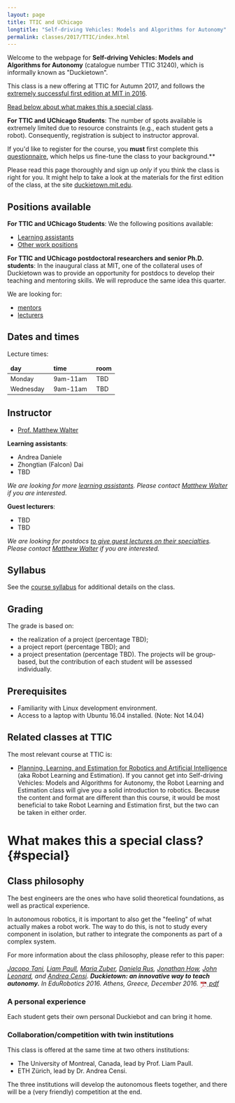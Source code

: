 ```yaml
---
layout: page
title: TTIC and UChicago
longtitle: "Self-driving Vehicles: Models and Algorithms for Autonomy"
permalink: classes/2017/TTIC/index.html
---
```


Welcome to the webpage for **Self-driving Vehicles: Models and Algorithms for Autonomy** (catalogue number TTIC 31240), which is
informally known as "Duckietown".

This class is a new offering at TTIC for Autumn 2017, and follows
the [extremely successful first edition at MIT in 2016](/classes/2016/16-MIT/index.html).

[Read below about what makes this a special class](#special).


**For TTIC and UChicago Students**:
The number of spots available is extremely limited due to resource constraints (e.g., each student gets a robot). Consequently, registration is subject to instructor approval.

If you'd like to register for the course, you **must** first complete this [questionnaire][questionnaire], which helps us fine-tune the class to your background.**

Please read this page thoroughly and sign up *only* if you
think the class is right for you. It might help to take a
look at the materials for the first edition of the class, at
the site [duckietown.mit.edu](http://duckietown.mit.edu).



## Positions available

**For TTIC and UChicago Students**: We the following positions available:

* [Learning assistants](LAs/)
* [Other work positions](other/)

**For TTIC and UChicago postdoctoral researchers and senior Ph.D. students**: In the inaugural class at MIT, one of the collateral uses of Duckietown was to
provide an opportunity for postdocs to
develop their teaching and mentoring skills. We will reproduce
the same idea this quarter.

We are looking for:

* [mentors](mentors/)
* [lecturers](lecturers/)

[questionnaire]: https://goo.gl/forms/L1pQhBYMjVuxh9y32



## Dates and times

Lecture times:

<table id='times'>
<thead>
    <tr><td>day</td><td>time</td><td>room</td></tr>
    </thead>
    <tbody>
    <tr><td>Monday</td>	<td>9am-11am</td>	<td>TBD</td></tr>
    <tr><td>Wednesday</td><td>9am-11am</td> <td>TBD</td></tr>
    </tbody>
</table>

<style>
#times thead { font-weight: bold; }
#times tbody td { padding-right: 1em; padding-top:0.2em;}
</style>

## Instructor

<!-- Institute of Dynamic Systems and Control. -->

- [Prof. Matthew Walter][walter]

[walter]: http://ttic.edu/walter

**Learning assistants**:

- Andrea Daniele
- Zhongtian (Falcon) Dai
- TBD

*We are looking for more [learning assistants](LAs/). Please
contact [Matthew Walter][walter] if you are interested.*

**Guest lecturers**:

- TBD
- TBD

*We are looking for postdocs [to give guest lectures on their specialties](lecturers/). Please
contact [Matthew Walter][walter] if you are interested.*


## Syllabus

See the [course syllabus](syllabus/) for additional details on the class.


## Grading

The grade is based on:

* the realization of a project (percentage TBD);
* a project report (percentage TBD); and
* a project presentation (percentage TBD). The projects will be group-based, but the contribution of each student will be assessed individually.


## Prerequisites

* Familiarity with Linux development environment.
* Access to a laptop with Ubuntu 16.04 installed. (Note: Not 14.04)


## Related classes at TTIC

The most relevant course at TTIC is:

- [Planning, Learning, and Estimation for Robotics and Artificial Intelligence][robot-learning] (aka Robot Learning and Estimation).
If you cannot get into Self-driving Vehicles: Models and Algorithms for Autonomy, the Robot Learning and Estimation class
will give you a solid introduction to robotics.
Because the content and format are different than this course, it would be most beneficial to take Robot Learning and Estimation first, but the two can be taken in either order.

[robot-learning]: http://www.ttic.edu/courses/#robo


# What makes this a special class? {#special}


## Class philosophy

The best engineers are the ones who have solid theoretical foundations,
as well as practical experience.

In autonomous robotics, it is important to also get the "feeling" of
what actually makes a robot work. The way to do this, is not to study every component in isolation,
but rather to integrate the components as part of a complex system.

For more information about the class philosophy, please
refer to this paper:

<cite class='pub-ref-desc' id='bib:tani16duckietown'>
    <a href='https://eapsweb.mit.edu/people/jtani'>Jacopo Tani</a>, <a href='http://people.csail.mit.edu/lpaull/'>Liam Paull</a>, <a href='https://eapsweb.mit.edu/people/zuber/'>Maria Zuber</a>, <a href='http://danielarus.csail.mit.edu/'>Daniela Rus</a>, <a href='http://www.mit.edu/~jhow/'>Jonathan How</a>, <a href='https://marinerobotics.mit.edu/'>John Leonard</a>, and
    <a href="https://censi.science">Andrea Censi</a>.
    <strong class="title">Duckietown: an innovative way to teach autonomy.</strong>
    <span class="booktitle">In <em>EduRobotics 2016</em>. Athens, Greece, December 2016.</span>
    <span class="links"><span class="pdf"><a href="http://people.csail.mit.edu/lpaull/publications/Tani_EDU_2016.pdf">
    <img style='border:0; margin-bottom:-6px; width:17px; height: 17px' src='/media/pdf.png'/> pdf</a></span></span>
</cite>


### A personal experience

Each student gets their own personal Duckiebot and can bring it home.

<!-- On the first day, you will be given a box of parts. -->


### Collaboration/competition with twin institutions

This class is offered at the same time at two others institutions:

- The University of Montreal, Canada, lead by Prof. Liam Paull.
- ETH Zürich, lead by Dr. Andrea Censi.

The three institutions will develop the autonomous fleets together, and there will be a (very friendly) competition at the end.


<!-- ### Broader impact beyond ETH Zurich

As a student at ETH Zurich, however you arrived here,
you have been lucky.

So, a great part of this

In particular, the only ones where there is an
practical robotics part

Everything produced by the class will be open source.

### A broader, broader impact

In all of this, the whimsical aspects ...



## Class format

-->


<style>
[href="#"] {color: red; }
[href="#"]:after { content: " (broken link) ";
    color: red;}
</style>
